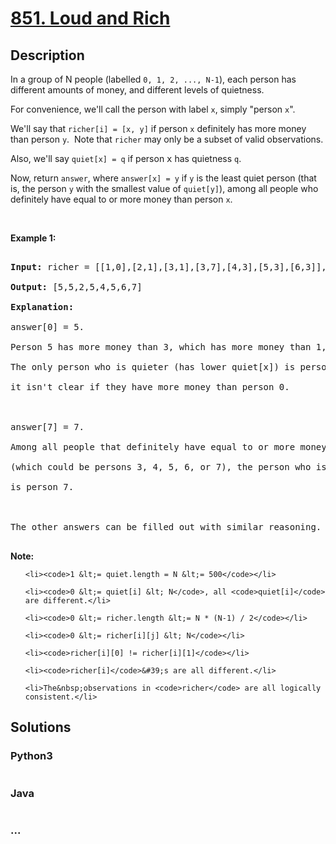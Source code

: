 # [851. Loud and Rich](https://leetcode.com/problems/loud-and-rich)

## Description
<p>In a group of N people (labelled <code>0, 1, 2, ..., N-1</code>), each person has different amounts of money, and different levels of quietness.</p>

<p>For convenience, we&#39;ll call the person with label <code>x</code>, simply &quot;person <code>x</code>&quot;.</p>

<p>We&#39;ll say that <code>richer[i] = [x, y]</code> if person <code>x</code>&nbsp;definitely has more money than person&nbsp;<code>y</code>.&nbsp; Note that <code>richer</code>&nbsp;may only be a subset of valid observations.</p>

<p>Also, we&#39;ll say <code>quiet[x] = q</code> if person <font face="monospace">x</font>&nbsp;has quietness <code>q</code>.</p>

<p>Now, return <code>answer</code>, where <code>answer[x] = y</code> if <code>y</code> is the least quiet person (that is, the person <code>y</code> with the smallest value of <code>quiet[y]</code>), among all people&nbsp;who definitely have&nbsp;equal to or more money than person <code>x</code>.</p>

<p>&nbsp;</p>

<div>
<p><strong>Example 1:</strong></p>

<pre>
<strong>Input: </strong>richer = <span id="example-input-1-1">[[1,0],[2,1],[3,1],[3,7],[4,3],[5,3],[6,3]]</span>, quiet = <span id="example-input-1-2">[3,2,5,4,6,1,7,0]</span>
<strong>Output: </strong><span id="example-output-1">[5,5,2,5,4,5,6,7]</span>
<strong>Explanation: </strong>
answer[0] = 5.
Person 5 has more money than 3, which has more money than 1, which has more money than 0.
The only person who is quieter (has lower quiet[x]) is person 7, but
it isn&#39;t clear if they have more money than person 0.

answer[7] = 7.
Among all people that definitely have equal to or more money than person 7
(which could be persons 3, 4, 5, 6, or 7), the person who is the quietest (has lower quiet[x])
is person 7.

The other answers can be filled out with similar reasoning.
</pre>
</div>

<p><strong>Note:</strong></p>

<ol>
	<li><code>1 &lt;= quiet.length = N &lt;= 500</code></li>
	<li><code>0 &lt;= quiet[i] &lt; N</code>, all <code>quiet[i]</code> are different.</li>
	<li><code>0 &lt;= richer.length &lt;= N * (N-1) / 2</code></li>
	<li><code>0 &lt;= richer[i][j] &lt; N</code></li>
	<li><code>richer[i][0] != richer[i][1]</code></li>
	<li><code>richer[i]</code>&#39;s are all different.</li>
	<li>The&nbsp;observations in <code>richer</code> are all logically consistent.</li>
</ol>



## Solutions


### Python3

```python

```

### Java

```java

```

### ...
```

```
